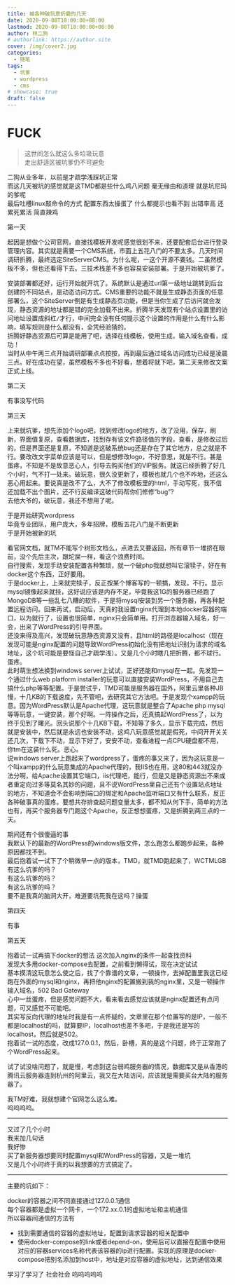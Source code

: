 ```yaml
---
title: 被各种破玩意折磨的几天
date: 2020-09-08T18:00:00+08:00
lastmod: 2020-09-08T18:00:00+08:00
author: 林二狗
# authorlink: https://author.site
cover: /img/cover2.jpg
categories:
  - 随笔
tags:
  - 坑爹
  - wordpress
  - cms
# showcase: true
draft: false
---
```


# FUCK

> 这世间怎么就这么多垃圾玩意  
> 走出舒适区被坑爹仍不可避免

二狗从业多年，以前是才疏学浅踩坑正常  
而这几天被坑的感觉就是这TMD都是些什么鸡八问题 毫无缘由和道理 就是坑尼玛的爹呢  
最后吐槽linux敲命令的方式 配置东西太操蛋了 什么都提示也看不到 出错率高 还累死累活 简直辣鸡

第一天

起因是想做个公司官网，直接找模板开发呢感觉很划不来，还要配套后台进行登录管理内容。其实就是需要一个CMS系统，市面上五花八门的不要太多。几天时间调研折腾，最终选定SiteServerCMS。为什么呢，一这个开源不要钱。二虽然模板不多，但也还看得下去。三技术栈差不多也容易安装部署。于是开始被坑爹了。

安装部署都还好，运行开始就开坑了。系统默认是通过url第一级地址跳转到后台创建的不同站点，是动态访问方式。CMS重要的功能不就是生成静态页面的任意部署么，这个SiteServer倒是有生成静态页功能，但是当你生成了后访问就会发现，静态资源的地址都是错的完全加载不出来。折腾半天发现有个站点设置里的访问地址设置成斜杠`/`才行，中间完全没有任何提示这个设置的作用是什么有什么影响，填写规则是什么都没有，全凭经验猜的。  
折腾好静态资源后可算是能用了吧，选择在线模板，使用生成，输入域名查看，成功！  
当时从中午两三点开始调研部署点点按按，再到最后通过域名访问成功已经是凌晨三点。好在成功在望，虽然模板不多也不好看，想着将就下吧，第二天来修改文案正式上线。

第二天

有事没写代码

第三天

上来就坑爹，想先添加个logo吧，找到修改logo的地方，改了没用，保存，刷新，界面值复原，查看数据库，找到存有该文件路径值的字段，查看，是修改过后的，但是界面还是复原，不知道是这破系统bug还是存在了其它地方，总之就是不行。要改改文字菜单应该是可以，但是想修改logo，不好意思，就是不行。甚是蛋疼，不知是不是故意恶心人，引导去购买他们的VIP服务。就这已经折腾了好几个小时，气不打一处来。破玩意，很久没更新了，模板也就几个也不咋地，还这么恶心用起来。要说真是改不了么，大不了修改模板里的html，手动写死，我不信还加载不出个图片，还不行反编译这破代码帮你们修修“bug”?  
去他大爷的，破玩意，我还不想用了呢。

于是开始研究wordpress  
毕竟专业团队，用户庞大，多年招牌，模板五花八门是不断更新  
于是开始被新的坑

看官网文档，就TM不能写个树形文档么，点进去又要返回，所有章节一堆挤在眼前，没个先后主次，跟坨屎一样，看这个浪费时间。  
自行搜索，发现手动安装配置各种繁琐，就一个破php我就想叫它滚犊子，好在有docker这个东西，正好要用。  
于是docker上，上来就完犊子，反正按某个博客写的一顿搞，发现，不行。显示mysql镜像起来就挂，这好说应该是内存不足，毕竟我这1G的服务器已经跑了MongoDB等一些乱七八糟的软件，于是将mysql安装到另一个服务器，再各种配置远程访问。回来再试，启动后，天真的我设置nginx代理到本地docker容器的端口，以为就行了，设置也很简单，nginx只会简单用。打开浏览器输入域名，好一会，出来了WordPress的引导界面。  
还没来得及高兴，发现破玩意静态资源又没有，且html的路径是localhost（现在发现可能是nginx配置的问题导致WordPress初始化没有把地址识别为请求的域名地址，这个坑可能是要怪自己才疏学浅）。又是几个小时瞎几把折腾，都不球行。蛋疼。  
此时萌生想法换到windows server上试试，正好还能和mysql在一起。先发现一个通过什么web platform installer的玩意可以直接安装WordPress，不用自己去搞什么php等等配置。于是尝试乎，TMD可能是服务器在国外，阿里云里各种JB慢，十几KB的下载速度，先不管吧，去研究其它方法吧。于是发现个xampp的玩意。因为WordPress默认是Apache代理，这玩意就是整合了Apache php mysql等等玩意，一键安装，那个好啊。一阵操作之后，还真搞起WordPress了，以为终于见到了曙光。回头说那个十几KB下载，不知等了多久，显示下载完成，然后就是安装中，然后就是永远也安装不动，这鸡八玩意感觉就是假死，中间开开关关还几次，下载下不动，显示下好了，安安不动，查看进程一点CPU硬盘都不用，你tm在这装什么死。恶心。  
说windows server上跑起来了wordpress了，蛋疼的事又来了，因为这玩意是一个叫xampp的什么玩意集成的Apache代理的，我IIS也在用，这80和443就没办法分啊，给Apache设置其它端口，iis代理吧，能行，但是又是静态资源出不来或者重定向过多等莫名其妙的问题，且不说WordPress里自己还有个设置站点地址的地方，不知道会不会影响到端口的绑定和Apache监听端口又有什么联系，反正各种破事真的蛋疼。要想共存排查起问题变量太多，都不知从何下手，简单的方法也有，再买个服务器专门跑这个Apache，反正想想蛋疼，又是折腾到两三点的一天。  

期间还有个很傻逼的事  
我默认下的最新的WordPress的windows版文件，怎么跑怎么都跑步起来，各种原因都找不到。  
最后抱着试一试下了个稍微早一点的版本，TMD，就TMD跑起来了，WCTMLGB  
有这么坑爹的吗？  
有这么坑爹的吗？  
有这么坑爹的吗？  
要不是我真的脑洞大开，难道要坑死我在这吗？操蛋

第四天

有事

第五天

抱着试一试再搞下docker的想法 这次加入nginx的条件一起查找资料  
发现大多用docker-compose去配置，之前看到懒得试，现在决定试试  
基本摸清这玩意怎么使之后，找了个靠谱的文章，一顿操作，去掉配置里我这已经跑在外面的mysql和nginx，再把他nginx的配置搬到我的nginx里，又是一顿操作  
输入域名，502 Bad Gateway  
心中一丝蛋疼，但是感觉问题不大，看来看去感觉应该就是nginx配置还有点问题，可又感觉不可能吧。  
其实写反向代理的地址时我是有一点怀疑的，文章里在那个位置写的是IP，一般不都是localhost的吗，就算要IP，localhost也差不多吧，于是我还是写的localhost，然后就是502。  
抱着试一试的态度，改成127.0.0.1，然后，卧槽，真的是这个问题，终于正常跑了个WordPress起来。

试了试没啥问题了，就是慢，考虑到这台弱鸡服务器的情况，数据库又是从香港的腾讯云服务器连到杭州的阿里云，我又在大陆访问，应该就是需要买台大陆的服务器了。

我TM好难，我就想建个官网怎么这么难。  
呜呜呜呜。

----

又过了几个小时  
我来加几句话   
我好惨  
买了新服务器想要同时配置mysql和WordPress的容器，又是一堆坑  
又是几个小时终于真的以我想要的方式搞定了。

---

主要的坑如下：

docker的容器之间不同直接通过127.0.0.1通信  
每个容器都是虚拟一个网卡，一个172.xx.0.1的虚拟地址和主机通信  
所以容器间通信的方法有  
* 找到需要通信的容器的虚拟地址，配置到请求容器的相关配置中  
* 使用docker-compose的link或者depend-on，使用后可以直接在配置中使用对应的容器services名称代表该容器的ip进行配置。实现的原理是docker-compose把别名添加到host中，地址是对应容器的虚拟地址，达到通信效果

学习了学习了 社会社会 呜呜呜呜呜